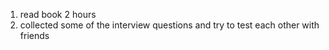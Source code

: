 1. read book <Dark Matter> 2 hours
2. collected some of the interview questions and try to test each other with friends
